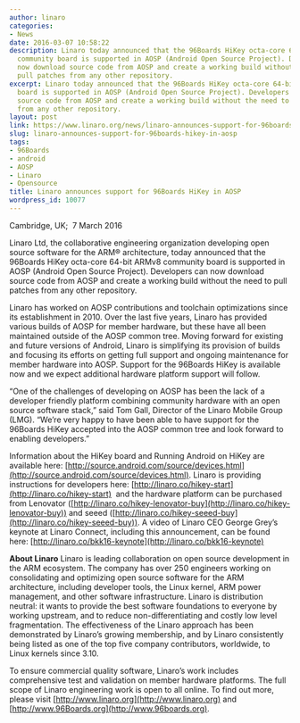 ```yaml
---
author: linaro
categories:
- News
date: 2016-03-07 10:58:22
description: Linaro today announced that the 96Boards HiKey octa-core 64-bit ARMv8
  community board is supported in AOSP (Android Open Source Project). Developers can
  now download source code from AOSP and create a working build without the need to
  pull patches from any other repository.
excerpt: Linaro today announced that the 96Boards HiKey octa-core 64-bit ARMv8 community
  board is supported in AOSP (Android Open Source Project). Developers can now download
  source code from AOSP and create a working build without the need to pull patches
  from any other repository.
layout: post
link: https://www.linaro.org/news/linaro-announces-support-for-96boards-hikey-in-aosp/
slug: linaro-announces-support-for-96boards-hikey-in-aosp
tags:
- 96Boards
- android
- AOSP
- Linaro
- Opensource
title: Linaro announces support for 96Boards HiKey in AOSP
wordpress_id: 10077
---
```


Cambridge, UK;  7 March 2016

Linaro Ltd, the collaborative engineering organization developing open source software for the ARM® architecture, today announced that the 96Boards HiKey octa-core 64-bit ARMv8 community board is supported in AOSP (Android Open Source Project). Developers can now download source code from AOSP and create a working build without the need to pull patches from any other repository.

Linaro has worked on AOSP contributions and toolchain optimizations since its establishment in 2010. Over the last five years, Linaro has provided various builds of AOSP for member hardware, but these have all been maintained outside of the AOSP common tree. Moving forward for existing and future versions of Android, Linaro is simplifying its provision of builds and focusing its efforts on getting full support and ongoing maintenance for member hardware into AOSP. Support for the 96Boards HiKey is available now and we expect additional hardware platform support will follow. 

“One of the challenges of developing on AOSP has been the lack of a developer friendly platform combining community hardware with an open source software stack,” said Tom Gall, Director of the Linaro Mobile Group (LMG). “We’re very happy to have been able to have support for the 96Boards HiKey accepted into the AOSP common tree and look forward to enabling developers.”

Information about the HiKey board and Running Android on HiKey are available here: [http://source.android.com/source/devices.html](http://source.android.com/source/devices.html). Linaro is providing instructions for developers here: [http://linaro.co/hikey-start](http://linaro.co/hikey-start)  and the hardware platform can be purchased from Lenovator ([http://linaro.co/hikey-lenovator-buy](http://linaro.co/hikey-lenovator-buy)) and seeed ([http://linaro.co/hikey-seeed-buy](http://linaro.co/hikey-seeed-buy)). A video of Linaro CEO George Grey’s keynote at Linaro Connect, including this announcement, can be found here: [http://linaro.co/bkk16-keynote](http://linaro.co/bkk16-keynote)

**About Linaro**
Linaro is leading collaboration on open source development in the ARM ecosystem. The company has over 250 engineers working on consolidating and optimizing open source software for the ARM architecture, including developer tools, the Linux kernel, ARM power management, and other software infrastructure. Linaro is distribution neutral: it wants to provide the best software foundations to everyone by working upstream, and to reduce non-differentiating and costly low level fragmentation. The effectiveness of the Linaro approach has been demonstrated by Linaro’s growing membership, and by Linaro consistently being listed as one of the top five company contributors, worldwide, to Linux kernels since 3.10.

To ensure commercial quality software, Linaro’s work includes comprehensive test and validation on member hardware platforms. The full scope of Linaro engineering work is open to all online. To find out more, please visit [http://www.linaro.org](http://www.linaro.org) and [http://www.96Boards.org](http://www.96boards.org).